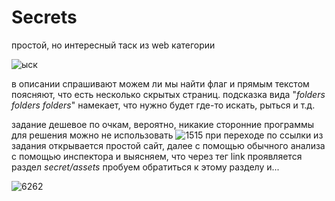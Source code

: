 # Secrets
простой, но интересный таск из web категории

![ыск](https://user-images.githubusercontent.com/62514703/166310086-3c2a8e81-3bc3-4766-9746-df2f7673718f.JPG)

в описании спрашивают можем ли мы найти флаг и прямым текстом поясняют, что есть несколько скрытых страниц.
подсказка вида "*folders folders folders*" намекает, что нужно будет где-то искать, рыться и т.д.

задание дешевое по очкам, вероятно, никакие сторонние программы для решения можно не использовать
![1515](https://user-images.githubusercontent.com/62514703/166311777-ad49187d-5b72-4dfa-8734-d7d462b7faad.JPG)
при переходе по ссылки из задания открывается простой сайт, далее с помощью обычного анализа с помощью инспектора и выясняем, что через тег link проявляется раздел *secret/assets*
пробуем обратиться к этому разделу и...

![6262](https://user-images.githubusercontent.com/62514703/166312466-309a93b4-dd8a-4b44-ba5a-0fdd0c812c5c.JPG)
